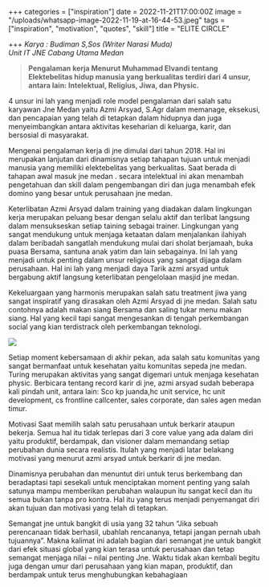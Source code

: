 +++
categories = ["inspiration"]
date = 2022-11-21T17:00:00Z
image = "/uploads/whatsapp-image-2022-11-19-at-16-44-53.jpeg"
tags = ["inspiration", "motivation", "quotes", "skill"]
title = "ELITE CIRCLE"

+++
_Karya : Budiman S,Sos (Writer Narasi Muda)  
Unit IT JNE Cabang Utama Medan_ 

> **Pengalaman kerja Menurut Muhammad Elvandi tentang Elektebelitas hidup manusia yang berkualitas terdiri dari 4 unsur, antara lain: Intelektual, Religius, Jiwa, dan Physic.** 

4 unsur ini lah yang menjadi role model pengalaman dari salah satu karyawan Jne Medan yaitu Azmi Arsyad, S.Agr dalam memanage, eksekusi, dan pencapaian yang telah di tetapkan dalam hidupnya dan juga menyeimbangkan antara aktivitas keseharian di keluarga, karir, dan bersosial di masyarakat. 

Mengenai pengalaman kerja di jne dimulai dari tahun 2018. Hal ini merupakan lanjutan dari dinamisnya setiap tahapan tujuan untuk menjadi manusia yang memiliki elektebelitas yang berkualitas. Saat berada di tahapan awal masuk jne medan . secara intelektual ini akan menambah pengetahuan dan skill dalam pengembangan diri dan juga menambah efek domino yang besar untuk perusahaan jne medan. 

Keterlibatan Azmi Arsyad dalam training yang diadakan dalam lingkungan kerja merupakan peluang besar dengan selalu aktif dan terlibat langsung dalam mensukseskan setiap taining sebagai trainer. Lingkungan yang sangat mendukung untuk menjaga ketaatan dalam menjalankan ilahiyah dalam beribadah sangatlah mendukung mulai dari sholat berjamaah, buka puasa Bersama, santuna anak yatim dan lain sebagainya. Ini lah yang menjadi untuk penting dalam unsur religious yang sangat dijaga dalam perusahaan. Hal ini lah yang menjadi daya Tarik azmi arsyad untuk bergabung aktif langsung keterlibatan pengelolaan masjid jne medan. 

Kekeluargaan yang harmonis merupakan salah satu treatment jiwa yang sangat inspiratif yang dirasakan oleh Azmi Arsyad di jne medan. Salah satu contohnya adalah makan siang Bersama dan saling tukar menu makan siang. Hal yang kecil tapi sangat mengesankan di tengah perkembangan social yang kian terdistrack oleh perkembangan teknologi.

![](/uploads/whatsapp-image-2022-11-19-at-16-43-07.jpeg)

Setiap moment kebersamaan di akhir pekan, ada salah satu komunitas yang sangat bermanfaat untuk kesehatan yaitu komunitas sepeda jne medan. Turing merupakan aktivitas yang sangat digemari untuk menjaga kesehatan physic. Berbicara tentang record karir di jne, azmi arsyad sudah beberapa kali pindah unit, antara lain: Sco kp juanda,hc unit service, hc unit development, cs frontline callcenter, sales corporate, dan sales agen medan timur. 

Motivasi Saat memilih salah satu perusahaan untuk berkarir ataupun bekerja. Semua hal itu tidak terlepas dari 3 core value yang ada dalam diri yaitu produktif, berdampak, dan visioner dalam memandang setiap perubahan dunia secara realistis. Itulah yang menjadi latar belakang motivasi yang menurut azmi arsyad untuk berkarir di jne medan. 

Dinamisnya perubahan dan menuntut diri untuk terus berkembang dan beradaptasi tapi sesekali untuk menciptakan moment penting yang salah satunya mampu memberikan perubahan walaupun itu sangat kecil dan itu semua bukan tanpa pro kontra. Hal itu yang terus menjadi penyemangat diri akan tujuan dan motivasi yang telah di tetapkan. 

Semangat jne untuk bangkit di usia yang 32 tahun “Jika sebuah perencanaan tidak berhasil, ubahlah rencananya, tetapi jangan pernah ubah tujuannya”. Makna kalimat ini adalah bagian dari semangat jne untuk bangkit dari efek situasi global yang kian terasa untuk perusahaan dan tetap semangat menjaga nilai – nilai penting Jne. Waktu tidak akan kembali begitu juga dengan umur dari perusahaan yang kian mapan, produktif, dan berdampak untuk terus menghubungkan kebahagiaan